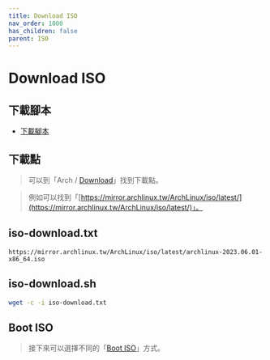 ```yaml
---
title: Download ISO
nav_order: 1000
has_children: false
parent: ISO
---
```



# Download ISO


## 下載腳本

* [下載腳本](https://github.com/samwhelp/note-about-grub/blob/gh-pages/_demo/prototype/boot_iso/demo_41_custom/ArchLinux/latest/iso/download.sh)


## 下載點

> 可以到「Arch / [Download](https://archlinux.org/download/)」找到下載點。

> 例如可以找到「[https://mirror.archlinux.tw/ArchLinux/iso/latest/](https://mirror.archlinux.tw/ArchLinux/iso/latest/)」。


## iso-download.txt

```
https://mirror.archlinux.tw/ArchLinux/iso/latest/archlinux-2023.06.01-x86_64.iso
```

## iso-download.sh

``` sh
wget -c -i iso-download.txt
```


## Boot ISO

> 接下來可以選擇不同的「[Boot ISO](https://samwhelp.github.io/note-about-archlinux/read/core/iso/boot-iso.html)」方式。
